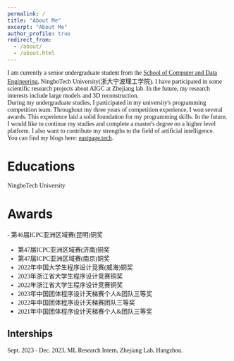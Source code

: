```yaml
---
permalink: /
title: "About Me"
excerpt: "About Me"
author_profile: true
redirect_from: 
  - /about/
  - /about.html
---
```

<font face=consolas>I am currently a senior undergraduate student from the [School of Computer and Data Engineering](https://sjxy.nbt.edu.cn/), NingboTech University(浙大宁波理工学院). I have participated in some scientific research projects about AIGC at Zhejiang lab. In the future, my research interests include large models and 3D reconstruction.<br />
During my undergraduate studies, I participated in my university's programming competition team. Throughout my three years of competition experience, I won several awards. This experience laid a solid foundation for my programming skills. In the future, I would like to continue my studies and complete a master's degree on a higher level platform. I also want to contribute my strengths to the field of artificial intelligence.<br />
You can find my blogs here: [eastpage.tech](https://eastpage.tech).</font>

Educations
======
<font face=consolas>NingboTech University</font>

Awards
======
<font face=consolas>- 第46届ICPC亚洲区域赛(昆明)铜奖<br />
- 第47届ICPC亚洲区域赛(济南)铜奖<br />
- 第47届ICPC亚洲区域赛(南京)铜奖<br />
- 2022年中国大学生程序设计竞赛(威海)铜奖<br />
- 2023年浙江省大学生程序设计竞赛铜奖<br />
- 2022年浙江省大学生程序设计竞赛铜奖<br />
- 2023年中国团体程序设计天梯赛个人&团队三等奖<br />
- 2022年中国团体程序设计天梯赛团队三等奖<br />
- 2021年中国团体程序设计天梯赛个人&团队三等奖</font>

Interships
------
<font face=consolas>Sept. 2023 - Dec. 2023, ML Research Intern, Zhejiang Lab, Hangzhou.</font>



